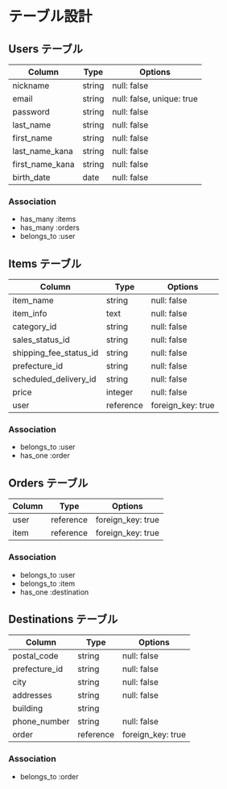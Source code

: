 
# テーブル設計

## Users テーブル

| Column             | Type   |       Options             |
| ------------------ | ------ | --------------------------|
| nickname           | string | null: false               |
| email              | string | null: false, unique: true |
| password           | string | null: false               |
| last_name          | string | null: false               |
| first_name         | string | null: false               |
| last_name_kana     | string | null: false               |
| first_name_kana    | string | null: false               |
| birth_date         | date   | null: false               |

### Association

- has_many :items
- has_many :orders
- belongs_to :user


## Items テーブル

| Column                   | Type      | Options            |
| ------------------------ | --------- | ------------------ |
| item_name                | string    | null: false        |
| item_info                | text      | null: false        |
| category_id              | string    | null: false        |
| sales_status_id          | string    | null: false        |
| shipping_fee_status_id   | string    | null: false        |
| prefecture_id            | string    | null: false        |
| scheduled_delivery_id    | string    | null: false        |
| price                    | integer   | null: false        |
| user                     | reference | foreign_key: true  |

### Association

- belongs_to :user
- has_one    :order


## Orders テーブル

| Column             | Type      | Options           |
| ------------------ | --------- | ------------------|
| user               | reference | foreign_key: true |
| item               | reference | foreign_key: true |


### Association

- belongs_to :user
- belongs_to :item
- has_one    :destination


## Destinations テーブル

| Column             | Type      | Options           |
| ------------------ | --------- | ------------------|
| postal_code        | string    | null: false       |
| prefecture_id      | string    | null: false       |
| city               | string    | null: false       |
| addresses          | string    | null: false       |
| building           | string    |                   |
| phone_number       | string    | null: false       |
| order              | reference | foreign_key: true |


### Association

- belongs_to :order
#